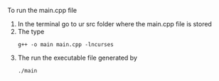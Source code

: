 To run the main.cpp file
1. In the terminal go to ur src folder where the main.cpp file is stored
2. The type
    ```
    g++ -o main main.cpp -lncurses
    ```
3. The run the executable file generated by
   ```
   ./main
   ```
